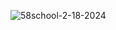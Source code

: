 ![58school-2-18-2024](https://github.com/dmsus/58school/assets/9958250/0f876abe-b5d3-4bfe-b755-ce457981627f)
